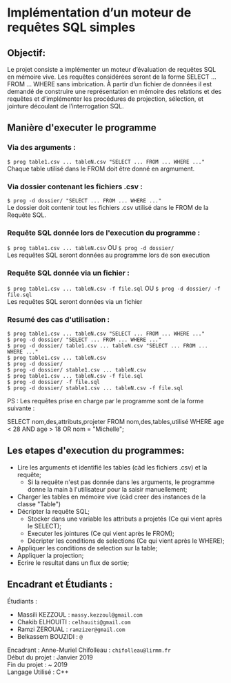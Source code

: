 # Implémentation d’un moteur de requêtes SQL simples

## Objectif:

Le projet consiste a implémenter un moteur d’évaluation de requêtes SQL en mémoire vive.
Les requêtes considérées seront de la forme SELECT ... FROM ... WHERE sans imbrication. À partir d’un fichier de données il est demandé de construire une représentation en mémoire des relations et des requêtes et d’implémenter les procédures de projection, sélection, et jointure découlant de l’interrogation SQL.

## Manière d'executer le programme

### Via des arguments :

`$ prog table1.csv ... tableN.csv "SELECT ... FROM ... WHERE ..."`<br>
Chaque table utilisé dans le FROM doit être donné en argmument.

### Via dossier contenant les fichiers .csv :

`$ prog -d dossier/ "SELECT ... FROM ... WHERE ..."`<br>
Le dossier doit contenir tout les fichiers .csv utilisé dans le FROM de la Requête SQL.

### Requête SQL donnée lors de l'execution du programme :

`$ prog table1.csv ... tableN.csv`
OU
`$ prog -d dossier/`<br>
Les requêtes SQL seront données au programme lors de son execution

### Requête SQL donnée via un fichier :

`$ prog table1.csv ... tableN.csv -f file.sql`
OU
`$ prog -d dossier/ -f file.sql`<br>
Les requêtes SQL seront données via un fichier

### Resumé des cas d'utilisation :

`$ prog table1.csv ... tableN.csv "SELECT ... FROM ... WHERE ..."`<br>
`$ prog -d dossier/ "SELECT ... FROM ... WHERE ..."`<br>
`$ prog -d dossier/ table1.csv ... tableN.csv "SELECT ... FROM ... WHERE ..."`<br>
`$ prog table1.csv ... tableN.csv`<br>
`$ prog -d dossier/`<br>
`$ prog -d dossier/ stable1.csv ... tableN.csv`<br>
`$ prog table1.csv ... tableN.csv -f file.sql`<br>
`$ prog -d dossier/ -f file.sql`<br>
`$ prog -d dossier/ stable1.csv ... tableN.csv -f file.sql`<br>

PS : Les requêtes prise en charge par le programme sont de la forme suivante :

SELECT nom,des,attributs,projeter
FROM nom,des,tables,utilisé
WHERE   age < 28
    AND age > 18
    OR  nom = "Michelle";

## Les etapes d'execution du programmes:

- Lire les arguments et identifié les tables (càd les fichiers .csv) et la requête;
  - Si la requête n'est pas donnée dans les arguments, le programme donne la main à l'utilisateur pour la saisir manuellement;
- Charger les tables en mémoire vive (càd creer des instances de la classe "Table")
- Décripter la requête SQL;
  - Stocker dans une variable les attributs a projetés (Ce qui vient après le SELECT);
  - Executer les jointures (Ce qui vient après le FROM);
  - Décripter les conditions de selections (Ce qui vient après le WHERE);
- Appliquer les conditions de selection sur la table;
- Appliquer la projection;
- Ecrire le resultat dans un flux de sortie;

## Encadrant et Étudiants :

Étudiants :

- Massili KEZZOUL : `massy.kezzoul@gmail.com`
- Chakib ELHOUITI : `celhouiti@gmail.com`
- Ramzi ZEROUAL : `ramzizer@gmail.com`
- Belkassem BOUZIDI : `@`

Encadrant : Anne-Muriel Chifolleau : `chifolleau@lirmm.fr`<br>
Début du projet : Janvier 2019<br>
Fin du projet   : ~ 2019<br>
Langage Utilisé : C++<br>
